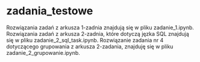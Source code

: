# zadania_testowe
Rozwiązania zadań z arkusza 1-zadnia znajdują się w pliku zadanie_1.ipynb.
Rozwiązania zadań z arkusza 2-zadnia, które dotyczą jęzka SQL znajdują się w pliku zadanie_2_sql_task.ipynb.
Rozwiązanie zadania nr 4 dotyczącego grupowania z arkusza 2-zadania, znajduję się w pliku zadanie_2_grupowanie.ipynb.

